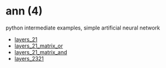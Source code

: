 # ann (4)
python intermediate examples, simple artificial neural network

+ [layers_21](layers_21.md)
+ [layers_21_matrix_or](layers_21_matrix_or.py)
+ [layers_21_matrix_and](layers_21_matrix_and.py)
+ [layers_2321](layers_2321.md)
